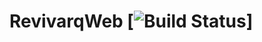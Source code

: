 # RevivarqWeb [![Build Status](https://sonarcloud.io/project/issues?resolved=false&types=CODE_SMELL&id=brendadavid_RevivarqWeb)]
